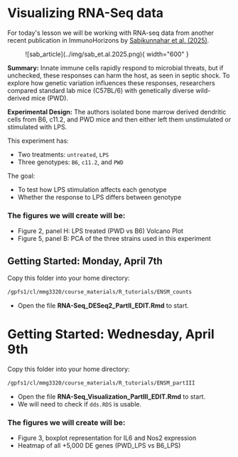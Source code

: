
# Visualizing RNA-Seq data

For today's lesson we will be working with RNA-seq data from another recent publication in ImmunoHorizons by [Sabikunnahar et al. (2025)](https://academic.oup.com/immunohorizons/article/9/5/vlaf007/8096490?login=true).

<figure markdown="span">
  ![sab_article](../img/sab_et.al.2025.png){ width="600" }
</figure>

**Summary:** Innate immune cells rapidly respond to microbial threats, but if unchecked, these responses can harm the host, as seen in septic shock. To explore how genetic variation influences these responses, researchers compared standard lab mice (C57BL/6) with genetically diverse wild-derived mice (PWD). 

**Experimental Design:** The authors isolated bone marrow derived dendritic cells from B6, c11.2, and PWD mice and then either left them unstimulated or stimulated with LPS. 

This experiment has:
  
  + Two treatments: `untreated`, `LPS`
  + Three genotypes: `B6`, `c11.2`, and `PWD` 
  
The goal:
  
  + To test how LPS stimulation affects each genotype 
  + Whether the response to LPS differs between genotype 


### The figures we will create will be: 

  + Figure 2, panel H: LPS treated (PWD vs B6) Volcano Plot
  + Figure 5, panel B: PCA of the three strains used in this experiment


## Getting Started: Monday, April 7th 

Copy this folder into your home directory:

```bash 
/gpfs1/cl/mmg3320/course_materials/R_tutorials/ENSM_counts
```
  
  + Open the file **RNA-Seq_DESeq2_PartII_EDIT.Rmd** to start. 

# Getting Started: Wednesday, April 9th 

Copy this folder into your home directory:

```bash
/gpfs1/cl/mmg3320/course_materials/R_tutorials/ENSM_partIII
```

  + Open the file **RNA-Seq_Visualization_PartIII_EDIT.Rmd** to start. 
  + We will need to check if `dds.RDS` is usable. 

### The figures we will create will be: 

  + Figure 3, boxplot representation for IL6 and Nos2 expression 
  + Heatmap of all +5,000 DE genes (PWD_LPS vs B6_LPS)
